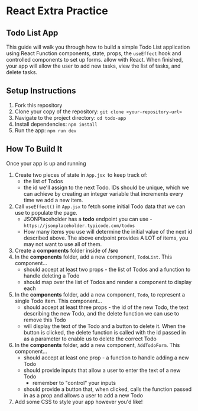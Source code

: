 # React Extra Practice

## Todo List App

This guide will walk you through how to build a simple Todo List application using React Function components, state, props, the `useEffect` hook and controlled components to set up forms. allow  with React. When finished, your app will allow the user to add new tasks, view the list of tasks, and delete tasks.

## Setup Instructions

1. Fork this repository
2. Clone your copy of the repository: `git clone <your-repository-url>`
3. Navigate to the project directory: `cd todo-app`
4. Install dependencies: `npm install`
5. Run the app: `npm run dev`

## How To Build It

Once your app is up and running

1. Create two pieces of state in `App.jsx `to keep track of:   
    - the list of Todos
    - the id we'll assign to the next Todo. IDs should be unique, which we can achieve by creating an integer variable that increments every time we add a new item.
2. Call `useEffect()` in `App.jsx` to fetch some initial Todo data that we can use to populate the page. 
    - JSONPlaceholder has a **todo** endpoint you can use - `https://jsonplaceholder.typicode.com/todos`
    - How many items you use will determine the initial value of the next id described above. The above endpoint provides A LOT of items, you may not want to use all of them.
3. Create a **components** folder inside of **/src**
4. In the **components** folder, add a new component, `TodoList`. This component...
    - should accept at least two props - the list of Todos and a function to handle deleting a Todo
    - should map over the list of Todos and render a component to display each 
5. In the **components** folder, add a new component, `Todo`, to represent a single Todo item. This component...
    - should accept at least three props - the id of the new Todo, the text describing the new Todo, and the delete function we can use to remove this Todo
    - will display the text of the Todo and a button to delete it. When the button is clicked, the delete function is called with the id passed in as a parameter to enable us to delete the correct Todo 
6. In the **components** folder, add a new component, `AddTodoForm`. This component...
    - should accept at least one prop - a function to handle adding a new Todo
    - should provide inputs that allow a user to enter the text of a new Todo
        - remember to "control" your inputs
    - should provide a button that, when clicked, calls the function passed in as a prop and allows a user to add a new Todo
7. Add some CSS to style your app however you'd like!
